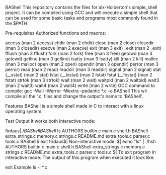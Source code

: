 BAShell
This repository contains the files for alx-Holberton's simple_shell project. It can be compiled using GCC and will execute a simple shell that can be used for some basic tasks and programs most commonly found in the $PATH.

Pre-requisites
Authorized functions and macros:

access (man 2 access)
chdir (man 2 chdir)
close (man 2 close)
closedir (man 3 closedir)
execve (man 2 execve)
exit (man 3 exit)
_exit (man 2 _exit)
fflush (man 3 fflush)
fork (man 2 fork)
free (man 3 free)
getcwd (man 3 getcwd)
getline (man 3 getline)
isatty (man 3 isatty)
kill (man 2 kill)
malloc (man 3 malloc)
open (man 2 open)
opendir (man 3 opendir)
perror (man 3 perror)
read (man 2 read)
readdir (man 3 readdir)
signal (man 2 signal)
stat (__xstat) (man 2 stat)
lstat (__lxstat) (man 2 lstat)
fstat (__fxstat) (man 2 fstat)
strtok (man 3 strtok)
wait (man 2 wait)
waitpid (man 2 waitpid)
wait3 (man 2 wait3)
wait4 (man 2 wait4)
write (man 2 write)
GCC command to compile:
gcc -Wall -Werror -Wextra -pedantic *.c -o BAShell
This wil compile all the '.c' files and change the output's name to 'BAShell'.

Features
BAShell is a simple shell made in C to interact with a linux operating system.

Test Output
It works both
Interactive mode:

firdaus$|./BAShell
BAShell$ ls
AUTHORS    builtin.c        main.c    shell.h
BAShell    extra_strings.c  memory.c  strings.c
README.md  extra_tools.c    parser.c  tools.c
BAShell$ exit
firdaus$|
Non-interactive mode:
$| echo "ls" | ./hsh
AUTHORS    builtin.c        main.c    shell.h
BAShell    extra_strings.c  memory.c  strings.c
README.md  extra_tools.c    parser.c  tools.c
$|
To exit program in interactive mode:
The output of this program when executed it look like:

exit
Example
ls -l *.c
